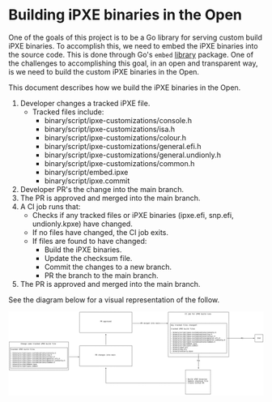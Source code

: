 # Building iPXE binaries in the Open

One of the goals of this project is to be a Go library for serving custom build iPXE binaries.
To accomplish this, we need to embed the iPXE binaries into the source code.
This is done through Go's `embed` [library](https://pkg.go.dev/embed) package.
One of the challenges to accomplishing this goal, in an open and transparent way, is we need to build the custom iPXE binaries in the Open.

This document describes how we build the iPXE binaries in the Open.

1. Developer changes a tracked iPXE file.
    - Tracked files include:
        - binary/script/ipxe-customizations/console.h
        - binary/script/ipxe-customizations/isa.h
        - binary/script/ipxe-customizations/colour.h
        - binary/script/ipxe-customizations/general.efi.h
        - binary/script/ipxe-customizations/general.undionly.h
        - binary/script/ipxe-customizations/common.h
        - binary/script/embed.ipxe
        - binary/script/ipxe.commit
2. Developer PR's the change into the main branch.
3. The PR is approved and merged into the main branch.
4. A CI job runs that:
    - Checks if any tracked files or iPXE binaries (ipxe.efi, snp.efi, undionly.kpxe) have changed.
    - If no files have changed, the CI job exits.
    - If files are found to have changed:
        - Build the iPXE binaries.
        - Update the checksum file.
        - Commit the changes to a new branch.
        - PR the branch to the main branch.
5. The PR is approved and merged into the main branch.

See the diagram below for a visual representation of the follow.

![flow](ipxe-build-flow.png)
